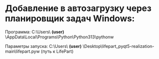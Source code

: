 # Добавление в автозагрузку через планировщик задач Windows:

Программа:          C:\Users\ **(user)** \AppData\Local\Programs\Python\Python313\pythonw

Параметры запуска:  C:\Users\ **(user)** \Desktop\lifepart_pyqt5-realization-main\lifepart.pyw  (путь к LifePart)
